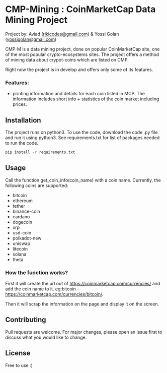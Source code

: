 # CMP-Mining : CoinMarketCap Data Mining Project
Project by: Aviad (rikicodes@gmail.com) & Yossi Golan (yossigolan@gmail.com)

CMP-M is a data mining project, done on popular CoinMarketCap site, one of the most popular crypto-ecosystems sites.
The project offers a method of mining data about crypot-coins which are listed on CMP.

Right now the project is in develop and offers only some of its features.

### Features:
- printing information and details for each coin listed in MCP. The information includes short info + statistics of the coin market including prices.

## Installation

The project runs on python3.
To use the code, download the code .py file and run it using python3.
See requirements.txt for list of packages needed to run the code.

```bash
pip install -r requirements.txt 
```

## Usage

Call the function get_coin_info(coin_name) with a coin name.
Currently, the following coins are supported:

- bitcoin
- ethereum
- tether
- binance-coin
- cardano
- dogecoin
- xrp
- usd-coin
- polkadot-new
- uniswap
- litecoin
- solana
- theta

### How the function works?

First it will create the url out of https://coinmarketcap.com/currencies/ and add the coin name to it. 
eg:bitcoin - https://coinmarketcap.com/currencies/bitcoin/.

Then it will scrap the information on the page and display it on the screen.


## Contributing
Pull requests are welcome. For major changes, please open an issue first to discuss what you would like to change.


## License
Free to use :)
